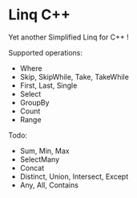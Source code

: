 Linq C++
========

Yet another Simplified Linq for C++ !

Supported operations:

* Where
* Skip, SkipWhile, Take, TakeWhile
* First, Last, Single
* Select
* GroupBy
* Count
* Range

Todo:

* Sum, Min, Max
* SelectMany
* Concat
* Distinct, Union, Intersect, Except
* Any, All, Contains
